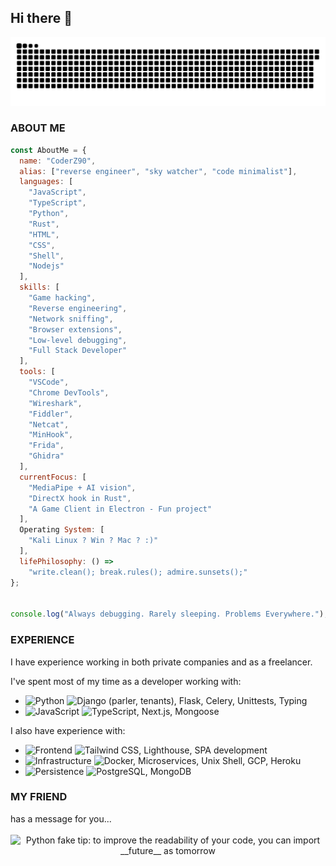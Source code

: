 ## Hi there 👋

<picture>
  <source media="(prefers-color-scheme: dark)" srcset="https://raw.githubusercontent.com/CoderZ90/CoderZ90/refs/heads/main/download.svg">
  <source media="(prefers-color-scheme: light)" srcset="https://raw.githubusercontent.com/CoderZ90/CoderZ90/refs/heads/main/download.svg">
  <img alt="github contribution grid snake animation" src="https://raw.githubusercontent.com/CoderZ90/CoderZ90/refs/heads/main/download.svg">
</picture>

<h3>ABOUT ME</h3>

```js
const AboutMe = {
  name: "CoderZ90",
  alias: ["reverse engineer", "sky watcher", "code minimalist"],
  languages: [
    "JavaScript",
    "TypeScript",
    "Python",
    "Rust",
    "HTML",
    "CSS",
    "Shell",
    "Nodejs"
  ],
  skills: [
    "Game hacking",
    "Reverse engineering",
    "Network sniffing",
    "Browser extensions",
    "Low-level debugging",
    "Full Stack Developer"
  ],
  tools: [
    "VSCode",
    "Chrome DevTools",
    "Wireshark",
    "Fiddler",
    "Netcat",
    "MinHook",
    "Frida",
    "Ghidra"
  ],
  currentFocus: [
    "MediaPipe + AI vision",
    "DirectX hook in Rust",
    "A Game Client in Electron - Fun project"
  ],
  Operating System: [
    "Kali Linux ? Win ? Mac ? :)"
  ],
  lifePhilosophy: () => 
    "write.clean(); break.rules(); admire.sunsets();"
};


console.log("Always debugging. Rarely sleeping. Problems Everywhere.");
```


<h3>EXPERIENCE</h3>

I have experience working in both private companies and as a freelancer.

I've spent most of my time as a developer working with:

- <img src="https://img.shields.io/badge/Python-white?labelColor=black" alt="Python"> <img src="https://img.shields.io/badge/-Django [parler / tenants] -- Flask -- Celery -- Unittests -- Typing-grey" alt="Django (parler, tenants), Flask, Celery, Unittests, Typing">
- <img src="https://img.shields.io/badge/JavaScript-white?labelColor=black" alt="JavaScript"> <img src="https://img.shields.io/badge/-TypeScript -- Next.js -- Mongoose-grey" alt="TypeScript, Next.js, Mongoose">

I also have experience with:

- <img src="https://img.shields.io/badge/Frontend-white?labelColor=black" alt="Frontend"> <img src="https://img.shields.io/badge/-Tailwind CSS -- Lighthouse -- SPA development-grey" alt="Tailwind CSS, Lighthouse, SPA development">
- <img src="https://img.shields.io/badge/Infrastructure-white?labelColor=black" alt="Infrastructure"> <img src="https://img.shields.io/badge/-Docker -- Microservices -- Unix Shell -- GCP -- Heroku -- CI/CD Pipelines-grey" alt="Docker, Microservices, Unix Shell, GCP, Heroku">
- <img src="https://img.shields.io/badge/Persistence-white?labelColor=black" alt="Persistence"> <img src="https://img.shields.io/badge/-PostgreSQL -- MongoDB-grey" alt="PostgreSQL, MongoDB">

<h3>MY FRIEND</h3>
has a message for you...

<br>
<br>
<div align="center">
  <img src="https://user-images.githubusercontent.com/38964964/167205200-026483f2-8b0f-4101-b76f-96347a246889.png" width="50%" alt="Python fake tip: to improve the readability of your code, you can import __future__ as tomorrow">
</div>
<br>
